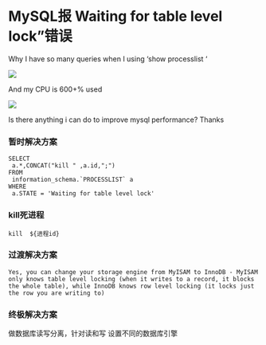 MySQL报 Waiting for table level lock”错误
=========================================

Why I have so many queries when I using ‘show processlist ‘

![](http://biang.io/biangpic/blog/813c4f871febfbf160071da9550609e8.jpg)

And my CPU is 600+% used

![](http://biang.io/biangpic/blog/1d5846740595a2e770106b38606ab878.jpg)

Is there anything i can do to improve mysql performance? Thanks

### 暂时解决方案 

    SELECT
     a.*,CONCAT("kill " ,a.id,";") 
    FROM
     information_schema.`PROCESSLIST` a
    WHERE
     a.STATE = 'Waiting for table level lock'

### kill死进程

    kill  ${进程id}

### 过渡解决方案

    Yes, you can change your storage engine from MyISAM to InnoDB - MyISAM only knows table level locking (when it writes to a record, it blocks the whole table), while InnoDB knows row level locking (it locks just the row you are writing to)

### 终极解决方案
 
做数据库读写分离，针对读和写 设置不同的数据库引擎
